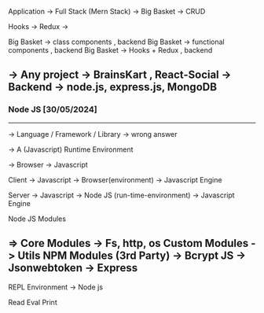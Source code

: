 Application -> Full Stack (Mern Stack) -> Big Basket -> CRUD 

Hooks -> 
Redux ->

Big Basket -> class components , backend
Big Basket -> functional components , backend
Big Basket -> Hooks + Redux , backend

-> Any project -> BrainsKart , React-Social
-> Backend -> node.js, express.js, MongoDB
------------------------------------------
### Node JS [30/05/2024]
-------------------------
-> Language / Framework / Library -> wrong answer

-> A (Javascript) Runtime Environment

-> Browser -> Javascript

Client -> Javascript -> Browser(environment) -> Javascript Engine

Server -> Javascript -> Node JS (run-time-environment) -> Javascript Engine 

Node JS Modules

=> Core Modules
    -> Fs, http, os
Custom Modules 
    -> Utils
NPM Modules (3rd Party)
    -> Bcrypt JS
    -> Jsonwebtoken
    -> Express
--------------
REPL Environment -> Node js

Read
Eval
Print


